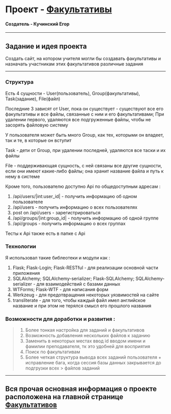 # Проект - [Факультативы](http://supercereal.pythonanywhere.com)
#### Создатель - Кучинский Егор

----------------------------------------------------------------------------------------------------------------------------------------
## Задание и идея проекта
Создать сайт, на котором учителя могли бы создавать факультативы и назначать участникам этих факультативов различные задания

----------------------------------------------------------------------------------------------------------------------------------------
### Структура
Есть 4 сущности - User(пользователь), Group(факультативы), Task(задание), File(файл)

Последние 3 зависят от User, пока он существует - существуют все его факультативы и все файлы, связанные с ним и его факультативами; 
При удалении первого, удаляются все подгруженные файлы, чтобы не засорять файловую систему

У пользователя может быть много Group, как тех, которыми он владеет, так и те, в которые он вступит

Task - дети от Group, при удалении последней, удаляются все таски и их файлы

File - поддерживающая сущность, с ней связаны все другие сущности, если они имеют какие-либо файлы;
       она хранит название файла и путь к нему в системе

Кроме того, пользователю доступно Api по общедоступным адресам :
1) /api/users/|int:user_id| - получить информацию об одном пользователе
2) /api/users - получить информацию о всех пользователях
3) post on /api/users - зарегистрироваться
4) /api/groups/|int:group_id| - получить информацию об одной группе
5) /api/groups - получить информацию о всех группах

Тесты к Api также есть в папке с Api

### Технологии
Я использовал такие библеотеки и модули как :
1) Flask; Flask-Login; Flask-RESTful - для реализации основной части приложения
2) SQLAlchemy; SQLAlchemy-serializer; Flask-SQLAlchemy; SQLAlchemy-serializer - для взаимодействий с базами данных
3) WTForms; Flask-WTF - для написания форм
4) Werkzeug - для предотвращения некоторых уязвимостей на сайте
5) transliterate - для того, чтобы каждый файл имел английское название и при этом не терялся смысл его прошлого названия

### Возможности для доработки и развития :
> 1) Более тонкая настройка для заданий и факультативов
> 3) Возможность добавления нескольких файлов к заданию
> 2) Заменить в некоторых местах ввод id вводом имени и фамилии преподавателя, тк это удобней для восприятия
> 4) Поиск по факультативам
> 5) Более четкая структура вывода всех заданий пользователя + исправление бага, когда сессия базы данных закрывается до подгрузки всех > файлов заданий

----------------------------------------------------------------------------------------------------------------------------------------
## Вся прочая основная информация о проекте расположена на главной странице [Факультативов](http://supercereal.pythonanywhere.com)
